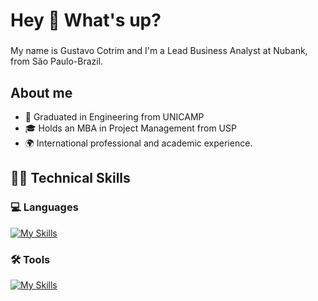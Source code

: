 <h1 align="left">Hey 👋 What's up?</h1>

###

<p align="left">My name is Gustavo Cotrim and I'm a Lead Business Analyst at Nubank, from São Paulo-Brazil.</p>

###


## About me

- 👷 Graduated in Engineering from UNICAMP
- 🎓 Holds an MBA in Project Management from USP
- 🌍 International professional and academic experience.


###

## 🧑‍💻 Technical Skills

### 💻 Languages
[![My Skills](https://skillicons.dev/icons?i=py,scala,r,sqlite)](https://skillicons.dev)

### 🛠️ Tools
[![My Skills](https://skillicons.dev/icons?i=github,gcp,aws,anaconda)](https://skillicons.dev)

